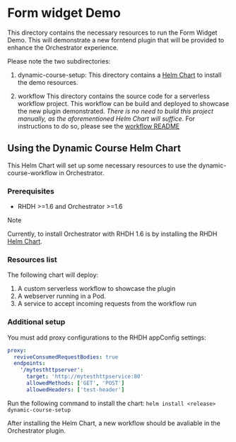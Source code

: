 # Form widget Demo

This directory contains the necessary resources to run the Form Widget Demo. This will demonstrate a new forntend plugin that will be provided to enhance the Orchestrator experience.

Please note the two subdirectories:

1. dynamic-course-setup: 
This directory contains a [Helm Chart](https://helm.sh/) to install the demo resources.

1. workflow
This directory contains the source code for a serverless workflow project. This workflow can be build and deployed to showcase the new plugin demonstrated. *There is no need to build this project manually, as the aforementioned Helm Chart will suffice.* For instructions to do so, please see the [workflow README](workflow/README.md)

## Using the Dynamic Course Helm Chart

This Helm Chart will set up some necessary resources to use the dynamic-course-workflow in Orchestrator.

### Prerequisites

* RHDH >=1.6 and Orchestrator >=1.6
> [!NOTE]
> Currently, to install Orchestrator with RHDH 1.6 is by installing the RHDH [Helm Chart](https://github.com/redhat-developer/rhdh-chart).

### Resources list
The following chart will deploy:

1. A custom serverless workflow to showcase the plugin
1. A webserver running in a Pod.
1. A service to accept incoming requests from the workflow run


### Additional setup

You must add proxy configurations to the RHDH appConfig settings:

```yaml
proxy:
  reviveConsumedRequestBodies: true
  endpoints:
    '/mytesthttpserver':
      target: 'http://mytesthttpservice:80'
      allowedMethods: ['GET', 'POST']
      allowedHeaders: ['test-header']
```

Run the following command to install the chart:
`helm install <release> dynamic-course-setup`

After installing the Helm Chart, a new workflow should be avaliable in the Orchestrator plugin.
